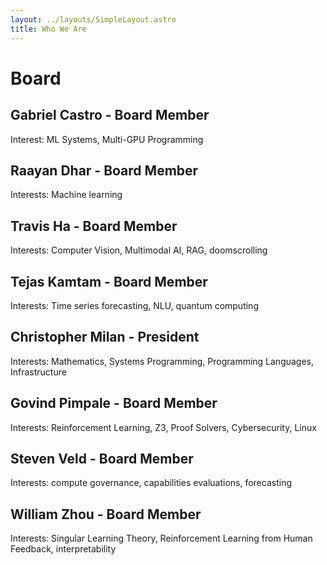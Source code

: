 ```yaml
---
layout: ../layouts/SimpleLayout.astro
title: Who We Are
---
```


# Board

## Gabriel Castro - Board Member

Interest: ML Systems, Multi-GPU Programming

## Raayan Dhar - Board Member

Interests: Machine learning

## Travis Ha - Board Member

Interests: Computer Vision, Multimodal AI, RAG, doomscrolling

## Tejas Kamtam - Board Member

Interests: Time series forecasting, NLU, quantum computing

## Christopher Milan - President

Interests: Mathematics, Systems Programming, Programming Languages, Infrastructure

## Govind Pimpale - Board Member

Interests: Reinforcement Learning, Z3, Proof Solvers, Cybersecurity, Linux

## Steven Veld - Board Member

Interests: compute governance, capabilities evaluations, forecasting

## William Zhou - Board Member

Interests: Singular Learning Theory, Reinforcement Learning from Human Feedback, interpretability
